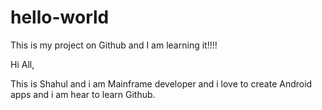# hello-world
This is my project on Github and I am learning it!!!!


Hi All,

This is Shahul and i am Mainframe developer and i love to create Android apps and i am hear to learn Github.
